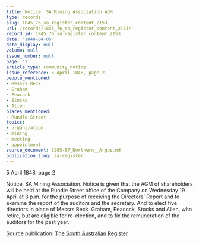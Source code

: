 ```yaml
---
title: Notice. SA Mining Association AGM
type: records
slug: 1845_76_sa_register_content_2153
url: /records/1845_76_sa_register_content_2153/
record_id: 1845_76_sa_register_content_2153
date: '1848-04-05'
date_display: null
volume: null
issue_number: null
page: '2'
article_type: community_notice
issue_reference: 5 April 1848, page 2
people_mentioned:
- Messrs Beck
- Graham
- Peacock
- Stocks
- Allen
places_mentioned:
- Rundle Street
topics:
- organization
- mining
- meeting
- appointment
source_document: 1985-87_Northern__Argus.md
publication_slug: sa-register
---
```


5 April 1848, page 2

Notice.  SA Mining Association.  Notice is given that the AGM of shareholders will be held at the Rundle Street office of the Company on Wednesday 19 April at 3 p.m. for the purpose of receiving the Directors’ Report and to examine the report of the auditors and the secretary.  And to elect five directors in place of Messrs Beck, Graham, Peacock, Stocks and Allen, who retire, but are eligible for re-election, and to fix the remuneration of the auditors for the past year.

Source publication: [The South Australian Register](/publications/sa-register/)
